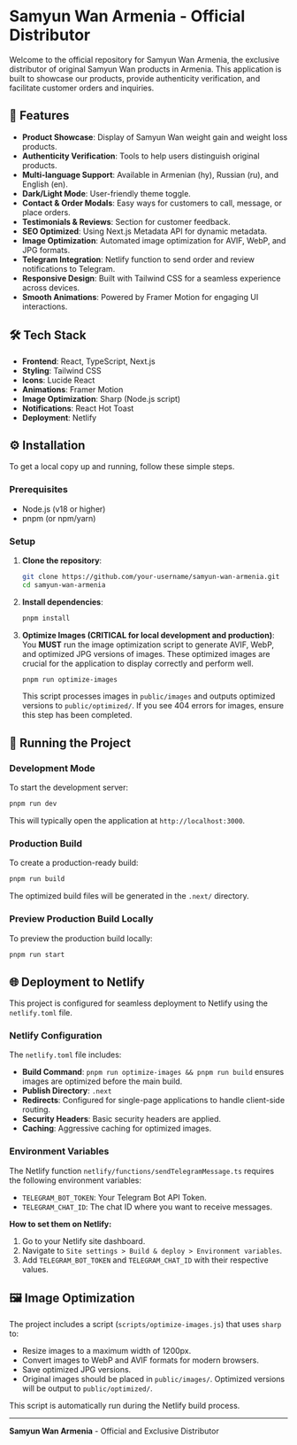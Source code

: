 # Samyun Wan Armenia - Official Distributor

Welcome to the official repository for Samyun Wan Armenia, the exclusive distributor of original Samyun Wan products in Armenia. This application is built to showcase our products, provide authenticity verification, and facilitate customer orders and inquiries.

## 🚀 Features

*   **Product Showcase**: Display of Samyun Wan weight gain and weight loss products.
*   **Authenticity Verification**: Tools to help users distinguish original products.
*   **Multi-language Support**: Available in Armenian (hy), Russian (ru), and English (en).
*   **Dark/Light Mode**: User-friendly theme toggle.
*   **Contact & Order Modals**: Easy ways for customers to call, message, or place orders.
*   **Testimonials & Reviews**: Section for customer feedback.
*   **SEO Optimized**: Using Next.js Metadata API for dynamic metadata.
*   **Image Optimization**: Automated image optimization for AVIF, WebP, and JPG formats.
*   **Telegram Integration**: Netlify function to send order and review notifications to Telegram.
*   **Responsive Design**: Built with Tailwind CSS for a seamless experience across devices.
*   **Smooth Animations**: Powered by Framer Motion for engaging UI interactions.

## 🛠️ Tech Stack

*   **Frontend**: React, TypeScript, Next.js
*   **Styling**: Tailwind CSS
*   **Icons**: Lucide React
*   **Animations**: Framer Motion
*   **Image Optimization**: Sharp (Node.js script)
*   **Notifications**: React Hot Toast
*   **Deployment**: Netlify

## ⚙️ Installation

To get a local copy up and running, follow these simple steps.

### Prerequisites

*   Node.js (v18 or higher)
*   pnpm (or npm/yarn)

### Setup

1.  **Clone the repository**:
    ```bash
    git clone https://github.com/your-username/samyun-wan-armenia.git
    cd samyun-wan-armenia
    ```
2.  **Install dependencies**:
    ```bash
    pnpm install
    ```

3.  **Optimize Images (CRITICAL for local development and production)**:
    You **MUST** run the image optimization script to generate AVIF, WebP, and optimized JPG versions of images. These optimized images are crucial for the application to display correctly and perform well.
    ```bash
    pnpm run optimize-images
    ```
    This script processes images in `public/images` and outputs optimized versions to `public/optimized/`. If you see 404 errors for images, ensure this step has been completed.

## 🚀 Running the Project

### Development Mode

To start the development server:
```bash
pnpm run dev
```
This will typically open the application at `http://localhost:3000`.

### Production Build

To create a production-ready build:
```bash
pnpm run build
```
The optimized build files will be generated in the `.next/` directory.

### Preview Production Build Locally

To preview the production build locally:
```bash
pnpm run start
```

## 🌐 Deployment to Netlify

This project is configured for seamless deployment to Netlify using the `netlify.toml` file.

### Netlify Configuration

The `netlify.toml` file includes:
*   **Build Command**: `pnpm run optimize-images && pnpm run build` ensures images are optimized before the main build.
*   **Publish Directory**: `.next`
*   **Redirects**: Configured for single-page applications to handle client-side routing.
*   **Security Headers**: Basic security headers are applied.
*   **Caching**: Aggressive caching for optimized images.

### Environment Variables

The Netlify function `netlify/functions/sendTelegramMessage.ts` requires the following environment variables:

*   `TELEGRAM_BOT_TOKEN`: Your Telegram Bot API Token.
*   `TELEGRAM_CHAT_ID`: The chat ID where you want to receive messages.

**How to set them on Netlify:**
1.  Go to your Netlify site dashboard.
2.  Navigate to `Site settings > Build & deploy > Environment variables`.
3.  Add `TELEGRAM_BOT_TOKEN` and `TELEGRAM_CHAT_ID` with their respective values.

## 🖼️ Image Optimization

The project includes a script (`scripts/optimize-images.js`) that uses `sharp` to:
*   Resize images to a maximum width of 1200px.
*   Convert images to WebP and AVIF formats for modern browsers.
*   Save optimized JPG versions.
*   Original images should be placed in `public/images/`. Optimized versions will be output to `public/optimized/`.

This script is automatically run during the Netlify build process.

---

**Samyun Wan Armenia** - Official and Exclusive Distributor